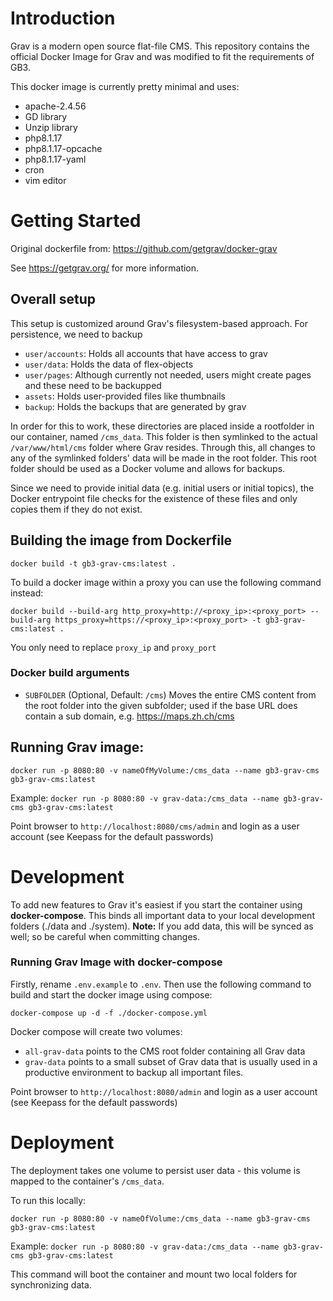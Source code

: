 # Introduction
Grav is a modern open source flat-file CMS. This repository contains the official Docker Image for Grav and was modified to fit the requirements of GB3.

This docker image is currently pretty minimal and uses:

* apache-2.4.56
* GD library
* Unzip library
* php8.1.17
* php8.1.17-opcache
* php8.1.17-yaml
* cron
* vim editor

# Getting Started

Original dockerfile from: https://github.com/getgrav/docker-grav

See https://getgrav.org/ for more information.

## Overall setup

This setup is customized around Grav's filesystem-based approach. For persistence, we need to backup

* `user/accounts`: Holds all accounts that have access to grav
* `user/data`: Holds the data of flex-objects
* `user/pages`: Although currently not needed, users might create pages and these need to be backupped
* `assets`: Holds user-provided files like thumbnails
* `backup`: Holds the backups that are generated by grav

In order for this to work, these directories are placed inside a rootfolder in our container, named `/cms_data`. This
folder is then symlinked to the actual `/var/www/html/cms` folder where Grav resides. Through this, all changes to any of
the symlinked folders' data will be made in the root folder. This root folder should be used as a Docker volume and
allows for backups.

Since we need to provide initial data (e.g. initial users or initial topics), the Docker entrypoint file checks for the
existence of these files and only copies them if they do not exist.

## Building the image from Dockerfile

```shell
docker build -t gb3-grav-cms:latest .
```

To build a docker image within a proxy you can use the following command instead:

```shell
docker build --build-arg http_proxy=http://<proxy_ip>:<proxy_port> --build-arg https_proxy=https://<proxy_ip>:<proxy_port> -t gb3-grav-cms:latest .
```
You only need to replace `proxy_ip` and `proxy_port`

### Docker build arguments
* `SUBFOLDER` (Optional, Default: `/cms`) Moves the entire CMS content from the root folder into the given subfolder; used if the base URL does contain a sub domain, e.g. https://maps.zh.ch/cms 

## Running Grav image:

```shell
docker run -p 8080:80 -v nameOfMyVolume:/cms_data --name gb3-grav-cms gb3-grav-cms:latest
```

Example: `docker run -p 8080:80 -v grav-data:/cms_data --name gb3-grav-cms gb3-grav-cms:latest`

Point browser to `http://localhost:8080/cms/admin` and login as a user account (see Keepass for the default passwords)

# Development

To add new features to Grav it's easiest if you start the container using **docker-compose**. This binds all important data 
to your local development folders (./data and ./system). **Note:** If you add data, this will be synced as well; so be
careful when committing changes.

### Running Grav Image with docker-compose

Firstly, rename `.env.example` to `.env`. Then use the following command to build and start the docker image using compose:

```shell
docker-compose up -d -f ./docker-compose.yml
```

Docker compose will create two volumes:
* `all-grav-data` points to the CMS root folder containing all Grav data
* `grav-data` points to a small subset of Grav data that is usually used in a productive environment to backup all important files.

Point browser to `http://localhost:8080/admin` and login as a user account (see Keepass for the default passwords)

# Deployment

The deployment takes one volume to persist user data - this volume is mapped to the container's `/cms_data`.

To run this locally:
```shell
docker run -p 8080:80 -v nameOfVolume:/cms_data --name gb3-grav-cms gb3-grav-cms:latest
```

Example: `docker run -p 8080:80 -v grav-data:/cms_data --name gb3-grav-cms gb3-grav-cms:latest`

This command will boot the container and mount two local folders for synchronizing data.